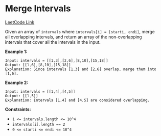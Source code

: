 # Merge Intervals

[LeetCode Link](https://leetcode.com/problems/merge-intervals/)

Given an array of `intervals` where `intervals[i] = [starti, endi]`, merge all
overlapping intervals, and return an array of the non-overlapping intervals
that cover all the intervals in the input.

**Example 1:**
```
Input: intervals = [[1,3],[2,6],[8,10],[15,18]]
Output: [[1,6],[8,10],[15,18]]
Explanation: Since intervals [1,3] and [2,6] overlap, merge them into [1,6].
```

**Example 2:**
```
Input: intervals = [[1,4],[4,5]]
Output: [[1,5]]
Explanation: Intervals [1,4] and [4,5] are considered overlapping.
```

**Constraints:**
- `1 <= intervals.length <= 10^4`
- `intervals[i].length == 2`
- `0 <= starti <= endi <= 10^4`
